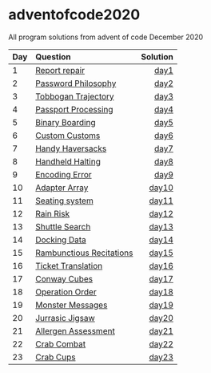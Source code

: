 # adventofcode2020

All program solutions from advent of code December 2020

| Day | Question                                                         |          Solution |
| --- | :--------------------------------------------------------------- | ----------------: |
| 1   | [Report repair](https://adventofcode.com/2020/day/1)             |  [day1](day01.py) |
| 2   | [Password Philosophy](https://adventofcode.com/2020/day/2)       |  [day2](day02.py) |
| 3   | [Tobbogan Trajectory](https://adventofcode.com/2020/day/3)       |  [day3](day03.py) |
| 4   | [Passport Processing](https://adventofcode.com/2020/day/4)       |  [day4](day04.py) |
| 5   | [Binary Boarding](https://adventofcode.com/2020/day/5)           |  [day5](day05.py) |
| 6   | [Custom Customs](https://adventofcode.com/2020/day/6)            |  [day6](day06.py) |
| 7   | [Handy Haversacks](https://adventofcode.com/2020/day/7)          |  [day7](day07.py) |
| 8   | [Handheld Halting](https://adventofcode.com/2020/day/8)          |  [day8](day08.py) |
| 9   | [Encoding Error](https://adventofcode.com/2020/day/9)            |  [day9](day09.py) |
| 10  | [Adapter Array](https://adventofcode.com/2020/day/10)            | [day10](day10.py) |
| 11  | [Seating system](https://adventofcode.com/2020/day/11)           | [day11](day11.py) |
| 12  | [Rain Risk](https://adventofcode.com/2020/day/12)                | [day12](day12.py) |
| 13  | [Shuttle Search](https://adventofcode.com/2020/day/13)           | [day13](day13.py) |
| 14  | [Docking Data](https://adventofcode.com/2020/day/14)             | [day14](day14.py) |
| 15  | [Rambunctious Recitations](https://adventofcode.com/2020/day/15) | [day15](day15.py) |
| 16  | [Ticket Translation](https://adventofcode.com/2020/day/16)       | [day16](day16.py) |
| 17  | [Conway Cubes](https://adventofcode.com/2020/day/17)             | [day17](day17.py) |
| 18  | [Operation Order](https://adventofcode.com/2020/day/18)          | [day18](day18.py) |
| 19  | [Monster Messages](https://adventofcode.com/2020/day/19)         | [day19](day19.py) |
| 20  | [Jurrasic Jigsaw](https://adventofcode.com/2020/day/20)          | [day20](day20.py) |
| 21  | [Allergen Assessment](https://adventofcode.com/2020/day/21)      | [day21](day21.py) |
| 22  | [Crab Combat](https://adventofcode.com/2020/day/22)              | [day22](day22.py) |
| 23  | [Crab Cups](https://adventofcode.com/2020/day/23)                | [day23](day23.py) |

<!--
| 24  | [](https://adventofcode.com/2020/day/24)                   | [day24](day24.py) |
| 25  | [](https://adventofcode.com/2020/day/25)                   | [day25](day25.py) | -->
